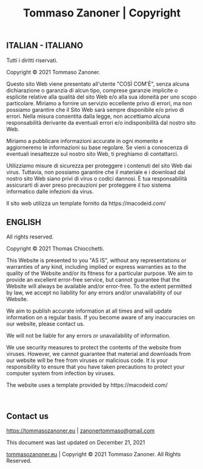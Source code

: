 <header id="header">
		<div class="container">
			<div class="row">
				<div class="col-ms-12">
					<h1><span>Tommaso Zanoner | Copyright</span></h1>
				</div>
			</div>
		</div>
	</header>
	<div id="container">
		<div class="container">
			<div class="row">
				<div class="col-ms-12">
					<article>
						<h2>ITALIAN - ITALIANO</h2>
                        <p>Tutti i diritti riservati.</p>
                        <p>Copyright © 2021 Tommaso Zanoner.</p>
                        <p>Questo sito Web viene presentato all'utente "COSÌ COM'È", senza alcuna dichiarazione o garanzia di alcun tipo, comprese garanzie implicite o esplicite relative alla qualità del sito Web e/o alla sua idoneità per uno scopo particolare. Miriamo a fornire un servizio eccellente privo di errori, ma non possiamo garantire che il Sito Web sarà sempre disponibile e/o privo di errori. Nella misura consentita dalla legge, non accettiamo alcuna responsabilità derivante da eventuali errori e/o indisponibilità dal nostro sito Web.</p>
                        <p>Miriamo a pubblicare informazioni accurate in ogni momento e aggiorneremo le informazioni su base regolare. Se vieni a conoscenza di eventuali inesattezze sul nostro sito Web, ti preghiamo di contattarci.</p>
                        <p>Utilizziamo misure di sicurezza per proteggere i contenuti del sito Web dai virus. Tuttavia, non possiamo garantire che il materiale e i download dal nostro sito Web siano privi di virus o codici dannosi. È tua responsabilità assicurarti di aver preso precauzioni per proteggere il tuo sistema informatico dalle infezioni da virus.</p>
                        <p>Il sito web utilizza un template fornito da https://macodeid.com/</p>
                        <h2>ENGLISH</h2>
                        <p>All rights reserved.</p>
                        <p>Copyright © 2021 Thomas Chiocchetti.</p>
                        <p>This Website is presented to you "AS IS", without any representations or warranties of any kind, including implied or express warranties as to the quality of the Website and/or its fitness for a particular purpose. We aim to provide an excellent error-free service, but cannot guarantee that the Website will always be available and/or error-free. To the extent permitted by law, we accept no liability for any errors and/or unavailability of our Website.</p>
                        <p>We aim to publish accurate information at all times and will update information on a regular basis. If you become aware of any inaccuracies on our website, please contact us.</p> <p>We will not be liable for any errors or unavailability of information.
                        <p>We use security measures to protect the contents of the website from viruses. However, we cannot guarantee that material and downloads from our website will be free from viruses or malicious code. It is your responsibility to ensure that you have taken precautions to protect your computer system from infection by viruses.</p>
                        <p>The website uses a template provided by https://macodeid.com/</p>
                        <br>
                        <h1>Contact us</h1>
                        <p><a target="_blank" rel="nofollow" href="https://tommasozanoner.eu">https://tommasozanoner.eu</a> | <a href="mailto:zanonertommaso@gmail.com">zanonertommaso@gmail.com</a></p>
                        <p>This document was last updated on December 21, 2021</p>
					</article>
				</div>
			</div>
		</div>
	</div>
	    <footer id="footer">
			<div class="container">
				<div class="row">
					<div class="col-ms-12">
					    <a target="_blank" rel="nofollow" href="https://tommasozanoner.eu">tommasozanoner.eu</a> | Copyright &copy; 2021 Tommaso Zanoner. All Rights Reserved.
                    </div>
				</div>
			</div>
		</footer>
</body>
</html>
